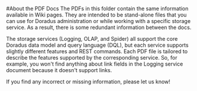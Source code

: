 #About the PDF Docs
The PDFs in this folder contain the same information available in Wiki pages. They are intended to be stand-alone files that you can use for Doradus administration or while working with a specific storage service. As a result, there is some redundant information between the docs.

The storage services (Logging, OLAP, and Spider) all support the core Doradus data model and query language (DQL), but each service supports slightly different features and REST commands. Each PDF file is tailored to describe the features supported by the corresponding service. So, for example, you won't find anything about link fields in the Logging service document because it doesn't support links.

If you find any incorrect or missing information, please let us know!